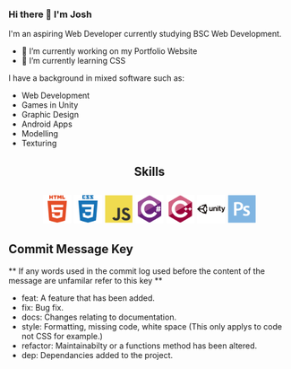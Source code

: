 ### Hi there 👋 I'm Josh

I'm an aspiring Web Developer currently studying BSC Web Development.

- 🔭 I’m currently working on my Portfolio Website
- 🌱 I’m currently learning CSS

I have a background in mixed software such as:

- Web Development
- Games in Unity
- Graphic Design
- Android Apps
- Modelling
- Texturing

<div align="center">
  <h2>Skills<h2/>

  <img width="50px" height="50px" src="https://raw.githubusercontent.com/devicons/devicon/9f4f5cdb393299a81125eb5127929ea7bfe42889/icons/html5/html5-plain-wordmark.svg">
  <img width="50px" height="50px" src="https://raw.githubusercontent.com/devicons/devicon/master/icons/css3/css3-plain-wordmark.svg">
  <img width="50px" height="50px" src="https://raw.githubusercontent.com/devicons/devicon/master/icons/javascript/javascript-original.svg">
  <img width="50px" height="50px" src="https://raw.githubusercontent.com/devicons/devicon/master/icons/csharp/csharp-original.svg">
  <img width="50px" height="50px" src="https://raw.githubusercontent.com/devicons/devicon/master/icons/cplusplus/cplusplus-original.svg">
  <img width="50px" height="50px" src="https://github.com/devicons/devicon/blob/master/icons/unity/unity-original-wordmark.svg">
  <img width="50px" height="50px" src="https://github.com/devicons/devicon/blob/master/icons/photoshop/photoshop-plain.svg">  
</div>

## Commit Message Key

** If any words used in the commit log used before the content of the message are unfamilar refer to this key **

- feat: A feature that has been added.
- fix: Bug fix.
- docs: Changes relating to documentation.
- style: Formatting, missing code, white space (This only applys to code not CSS for example.)
- refactor: Maintainabilty or a functions method has been altered.
- dep: Dependancies added to the project.
  
